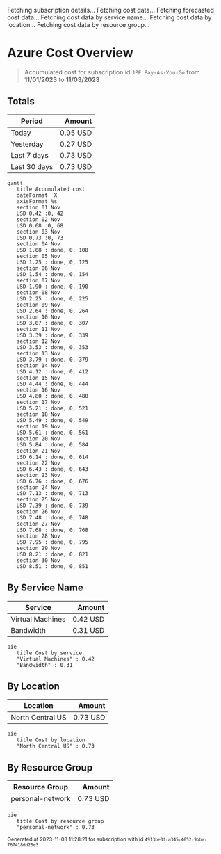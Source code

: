 Fetching subscription details...
Fetching cost data...
Fetching forecasted cost data...
Fetching cost data by service name...
Fetching cost data by location...
Fetching cost data by resource group...
# Azure Cost Overview

> Accumulated cost for subscription id `JPF Pay-As-You-Go` from **11/01/2023** to **11/03/2023**

## Totals

|Period|Amount|
|---|---:|
|Today|0.05 USD|
|Yesterday|0.27 USD|
|Last 7 days|0.73 USD|
|Last 30 days|0.73 USD|

```mermaid
gantt
   title Accumulated cost
   dateFormat  X
   axisFormat %s
   section 01 Nov
   USD 0.42 :0, 42
   section 02 Nov
   USD 0.68 :0, 68
   section 03 Nov
   USD 0.73 :0, 73
   section 04 Nov
   USD 1.08 : done, 0, 108
   section 05 Nov
   USD 1.25 : done, 0, 125
   section 06 Nov
   USD 1.54 : done, 0, 154
   section 07 Nov
   USD 1.90 : done, 0, 190
   section 08 Nov
   USD 2.25 : done, 0, 225
   section 09 Nov
   USD 2.64 : done, 0, 264
   section 10 Nov
   USD 3.07 : done, 0, 307
   section 11 Nov
   USD 3.39 : done, 0, 339
   section 12 Nov
   USD 3.53 : done, 0, 353
   section 13 Nov
   USD 3.79 : done, 0, 379
   section 14 Nov
   USD 4.12 : done, 0, 412
   section 15 Nov
   USD 4.44 : done, 0, 444
   section 16 Nov
   USD 4.80 : done, 0, 480
   section 17 Nov
   USD 5.21 : done, 0, 521
   section 18 Nov
   USD 5.49 : done, 0, 549
   section 19 Nov
   USD 5.61 : done, 0, 561
   section 20 Nov
   USD 5.84 : done, 0, 584
   section 21 Nov
   USD 6.14 : done, 0, 614
   section 22 Nov
   USD 6.43 : done, 0, 643
   section 23 Nov
   USD 6.76 : done, 0, 676
   section 24 Nov
   USD 7.13 : done, 0, 713
   section 25 Nov
   USD 7.39 : done, 0, 739
   section 26 Nov
   USD 7.48 : done, 0, 748
   section 27 Nov
   USD 7.68 : done, 0, 768
   section 28 Nov
   USD 7.95 : done, 0, 795
   section 29 Nov
   USD 8.21 : done, 0, 821
   section 30 Nov
   USD 8.51 : done, 0, 851
```

## By Service Name

|Service|Amount|
|---|---:|
|Virtual Machines|0.42 USD|
|Bandwidth|0.31 USD|

```mermaid
pie
   title Cost by service
   "Virtual Machines" : 0.42
   "Bandwidth" : 0.31
```

## By Location

|Location|Amount|
|---|---:|
|North Central US|0.73 USD|

```mermaid
pie
   title Cost by location
   "North Central US" : 0.73
```

## By Resource Group

|Resource Group|Amount|
|---|---:|
|personal-network|0.73 USD|

```mermaid
pie
   title Cost by resource group
   "personal-network" : 0.73
```

<sup>Generated at 2023-11-03 11:28:21 for subscription with id `4913be3f-a345-4652-9bba-767418dd25e3`</sup>
